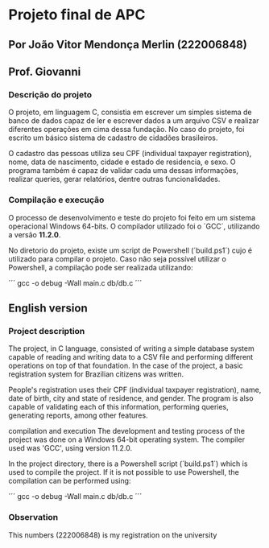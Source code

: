 # Projeto final de APC
## Por João Vitor Mendonça Merlin (222006848)
## Prof. Giovanni

### Descrição do projeto
O projeto, em linguagem C, consistia em escrever um simples sistema de banco de dados capaz de ler e escrever
dados a um arquivo CSV e realizar diferentes operações em cima dessa fundação. No caso do projeto, foi
escrito um básico sistema de cadastro de cidadões brasileiros.


O cadastro das pessoas utiliza seu CPF (individual taxpayer registration), nome, data de nascimento,
cidade e estado de residencia, e sexo. O programa também é capaz de validar cada uma dessas informações,
realizar queries, gerar relatórios, dentre outras funcionalidades.

### Compilação e execução
O processo de desenvolvimento e teste do projeto foi feito em um sistema operacional Windows 64-bits.
O compilador utilizado foi o ´GCC´, utilizando a versão **11.2.0**. 

No diretorio do projeto, existe um script de Powershell (´build.ps1´) cujo é utilizado para compilar o
projeto. Caso não seja possível utilizar o Powershell, a compilação pode ser realizada utilizando:

´´´
gcc -o debug -Wall main.c db/db.c
´´´


## English version

### Project description

The project, in C language, consisted of writing a simple database system capable of reading and writing data to a CSV file and performing different operations on top of that foundation. In the case of the project, a basic registration system for Brazilian citizens was written.

People's registration uses their CPF (individual taxpayer registration), name, date of birth, city and state of residence, and gender. The program is also capable of validating each of this information, performing queries, generating reports, among other features.

compilation and execution
The development and testing process of the project was done on a Windows 64-bit operating system. The compiler used was 'GCC', using version 11.2.0.

In the project directory, there is a Powershell script (´build.ps1´) which is used to compile the project. If it is not possible to use Powershell, the compilation can be performed using:

´´´ gcc -o debug -Wall main.c db/db.c ´´´

### Observation
This numbers (222006848) is my registration on the university
